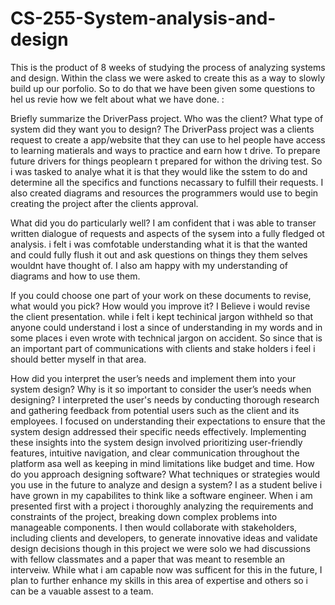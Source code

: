 # CS-255-System-analysis-and-design
This is the product of 8 weeks of studying the process of analyzing systems and design. 
Within the class we were asked to create this as a way to slowly build up our porfolio. So to do that we have been given 
some questions to hel us revie how we felt about what we have done. :

Briefly summarize the DriverPass project. Who was the client? What type of system did they want you to design?
The DriverPass project was a clients request to create a app/website that they can use to hel people have access to learning matierals
and ways to practice and earn how t drive. To prepare future drivers for things peoplearn t prepared for withon the driving test.
So i was tasked to analye what it is that they would like the sstem to do and determine all the specifics and functions necassary to fulfill
their requests. I also created diagrams and resources the programmers would use to begin creating the project after the clients approval.

What did you do particularly well?
I am confident that i was able to transer written dialogue of requests and aspects of the sysem into a fully fledged ot analysis. i felt i was comfotable understanding what it is that
the wanted and could fully flush it out and ask questions on things they them selves wouldnt have thought of. I also am happy with my understanding of diagrams and how to use them.

If you could choose one part of your work on these documents to revise, what would you pick? How would you improve it?
I Believe i would revise the client presentation. while i felt i kept techinical jargon withheld so that anyone could understand i lost a since of understanding
in my words and in some places i even wrote with technical jargon on accident. So since that is an important part of communications with clients and stake holders
i feel i should better myself in that area.

How did you interpret the user’s needs and implement them into your system design? Why is it so important to consider the user’s needs when designing?
I interpreted the user's needs by conducting thorough research and gathering feedback from potential users such as the client and its employees. I focused on understanding
their expectations to ensure that the system design addressed their specific needs effectively. Implementing these insights into the system design involved prioritizing 
user-friendly features, intuitive navigation, and clear communication throughout the platform asa well as keeping in mind limitations like budget and time.
How do you approach designing software? What techniques or strategies would you use in the future to analyze and design a system?
I as a student belive i have grown in my capabilites to think like a software engineer. When i am presented first with a project i thoroughly analyzing
the requirements and constraints of the project, breaking down complex problems into manageable components. I then would collaborate with stakeholders, including
clients and developers, to generate innovative ideas and validate design decisions though in this project we were solo we had discussions with fellow classmates and a paper that
was meant to resemble an interveiw. While what i am capable now was sufficent for this in the future, I plan to further enhance my skills in this area of expertise and others so i can be a vauable assest to a team.
